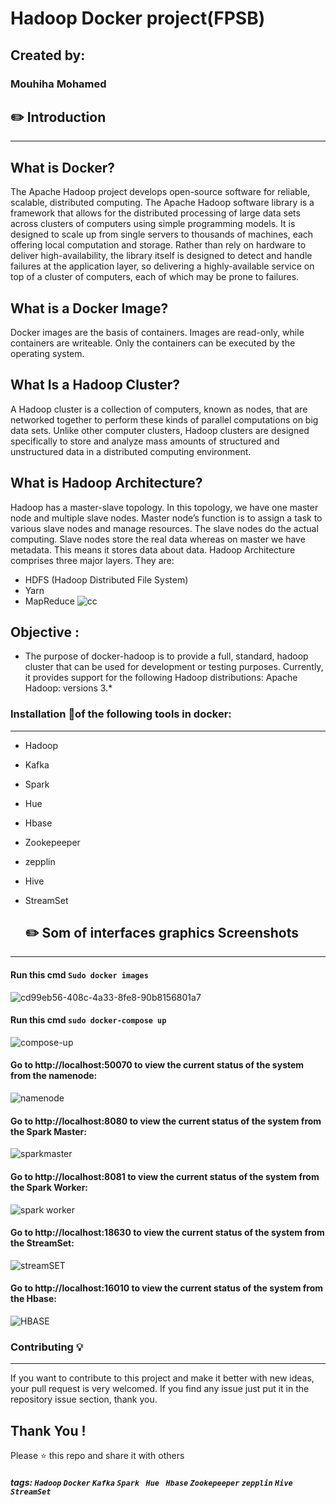 # Hadoop Docker project(FPSB) 


## Created by: 

### Mouhiha Mohamed 

##  :pencil2:  Introduction 

--- 
## What is Docker?
The Apache Hadoop project develops open-source software for reliable, scalable, distributed computing.
The Apache Hadoop software library is a framework that allows for the distributed processing of large data sets across clusters of computers using simple programming models. It is designed to scale up from single servers to thousands of machines, each offering local computation and storage. Rather than rely on hardware to deliver high-availability, the library itself is designed to detect and handle failures at the application layer, so delivering a highly-available service on top of a cluster of computers, each of which may be prone to failures.
## What is a Docker Image?
Docker images are the basis of containers. Images are read-only, while containers are writeable. Only the containers can be executed by the operating system.
## What Is a Hadoop Cluster?
A Hadoop cluster is a collection of computers, known as nodes, that are networked together to perform these kinds of parallel computations on big data sets. Unlike other computer clusters, Hadoop clusters are designed specifically to store and analyze mass amounts of structured and unstructured data in a distributed computing environment.
## What is Hadoop Architecture?
Hadoop has a master-slave topology. In this topology, we have one master node and multiple slave nodes. Master node’s function is to assign a task to various slave nodes and manage resources. The slave nodes do the actual computing. Slave nodes store the real data whereas on master we have metadata. This means it stores data about data.
Hadoop Architecture comprises three major layers. They are:
* HDFS (Hadoop Distributed File System)
* Yarn
* MapReduce
![cc](https://user-images.githubusercontent.com/59533527/108633284-70da8f00-7441-11eb-9371-fabe6890c638.jpeg)
##  Objective :  
*  The purpose of docker-hadoop is to provide a full, standard, hadoop cluster that can be used for development or testing purposes.
Currently, it provides support for the following Hadoop distributions:
Apache Hadoop:
versions 3.*
### Installation 🔌of  the following tools in docker: 
---
*  Hadoop 

*  Kafka 

*  Spark 

* Hue 

* Hbase 

* Zookepeeper 

* zepplin 

* Hive 

* StreamSet 
  ##  :pencil2:  Som of interfaces graphics Screenshots 
--- 
#### Run this cmd `Sudo docker images `
![cd99eb56-408c-4a33-8fe8-90b8156801a7](https://user-images.githubusercontent.com/59533527/108103081-b423af00-7089-11eb-9d14-08c1c77239f2.jpg) 
#### Run this cmd `sudo docker-compose up  `
![compose-up](https://user-images.githubusercontent.com/59533527/108103291-05cc3980-708a-11eb-9f52-3e6a23445fd5.jpg)  
#### Go to http://localhost:50070 to view the current status of the system from the namenode: 
![namenode](https://user-images.githubusercontent.com/59533527/108104021-0c0ee580-708b-11eb-8e2e-e6b3665f5721.jpg) 
#### Go to http://localhost:8080 to view the current status of the system from the Spark Master: 
![sparkmaster](https://user-images.githubusercontent.com/59533527/108104660-e0402f80-708b-11eb-9db4-1d6dc38639c4.jpg) 
#### Go to http://localhost:8081 to view the current status of the system from the Spark Worker: 
![spark worker](https://user-images.githubusercontent.com/59533527/108104742-f77f1d00-708b-11eb-89c2-7cbb38f24d34.jpg) 
#### Go to http://localhost:18630 to view the current status of the system from the StreamSet: 
![streamSET](https://user-images.githubusercontent.com/59533527/108104811-0c5bb080-708c-11eb-8ac4-4406e300c27a.jpg) 
#### Go to http://localhost:16010 to view the current status of the system from the Hbase: 
![HBASE](https://user-images.githubusercontent.com/59533527/108104858-1da4bd00-708c-11eb-8263-b297e9cf4604.jpg) 
 ### Contributing 💡
 ---
If you want to contribute to this project and make it better with new ideas, your pull request is very welcomed.
If you find any issue just put it in the repository issue section, thank you.
## Thank You !
Please ⭐️ this repo and share it with others
##### tags:  `Hadoop` `Docker` `Kafka` `Spark ` `Hue ` `Hbase` `Zookepeeper` `zepplin` `Hive` `StreamSet`  
